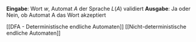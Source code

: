 **Eingabe**: Wort $w$, Automat $A$ der Sprache $L(A)$ validiert
**Ausgabe**: Ja oder Nein, ob Automat A das Wort akzeptiert


[[DFA - Deterministische endliche Automaten]]
[[Nicht-deterministische endliche Automaten]]